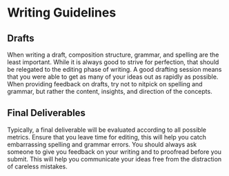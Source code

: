 # Writing Guidelines

## Drafts

When writing a draft, composition structure, grammar, and spelling are the least important. While it is always good to strive for perfection, that should be relegated to the editing phase of writing. A good drafting session means that you were able to get as many of your ideas out as rapidly as possible. When providing feedback on drafts, try not to nitpick on spelling and grammar, but rather the content, insights, and direction of the concepts.

## Final Deliverables

Typically, a final deliverable will be evaluated according to all possible metrics. Ensure that you leave time for editing, this will help you catch embarrassing spelling and grammar errors. You should always ask someone to give you feedback on your writing and to proofread before you submit. This will help you communicate your ideas free from the distraction of careless mistakes.